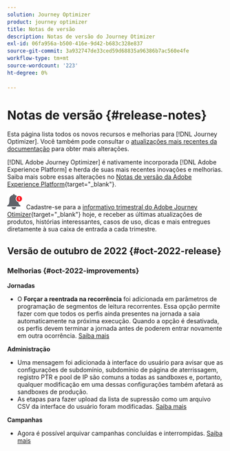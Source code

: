 ```yaml
---
solution: Journey Optimizer
product: journey optimizer
title: Notas de versão
description: Notas de versão do Journey Otimizer
exl-id: 06fa956a-b500-416e-9d42-b683c328e837
source-git-commit: 3a932747de33ced59d68835a96386b7ac560e4fe
workflow-type: tm+mt
source-wordcount: '223'
ht-degree: 0%

---
```


# Notas de versão {#release-notes}

Esta página lista todos os novos recursos e melhorias para [!DNL Journey Optimizer]. Você também pode consultar o [atualizações mais recentes da documentação](documentation-updates.md) para obter mais alterações.

[!DNL Adobe Journey Optimizer] é nativamente incorporada [!DNL Adobe Experience Platform] e herda de suas mais recentes inovações e melhorias. Saiba mais sobre essas alterações no [Notas de versão da Adobe Experience Platform](https://experienceleague.adobe.com/docs/experience-platform/release-notes/latest.html){target=&quot;_blank&quot;}.

![Informativo](../assets/do-not-localize/nl-icon.png) Cadastre-se para a [informativo trimestral do Adobe Journey Otimizer](https://www.adobe.com/subscription/Adobe_Journey_Optimizer_NL.html){target=&quot;_blank&quot;} hoje, e receber as últimas atualizações de produtos, histórias interessantes, casos de uso, dicas e mais entregues diretamente à sua caixa de entrada a cada trimestre.


## Versão de outubro de 2022 {#oct-2022-release}

<!--

### New capability{#oct-2022-features}

<table>
<thead>
<tr>
<th><strong>Direct Mail Channel (Limited Availability)</strong><br/></th>
</tr>
</thead>
<tbody>
<tr>
<td>
<p>You can now add direct mail messages in your campaigns and journeys. Direct mail is an offline channel that allows you to personalize and generate the files required by direct mail providers to send mail to your customers.</p>
<p>When you prepare a direct mail delivery, Journey Optimizer generates a file including all the targeted profiles and the chosen contact information (postal address for example). You will then be able to send this file to your direct mail provider who will take care of the actual sending.</p>
</td>
</tr>
</tbody>
</table>

-->

### Melhorias {#oct-2022-improvements}

**Jornadas**

* O **Forçar a reentrada na recorrência** foi adicionada em parâmetros de programação de segmentos de leitura recorrentes. Essa opção permite fazer com que todos os perfis ainda presentes na jornada a saia automaticamente na próxima execução. Quando a opção é desativada, os perfis devem terminar a jornada antes de poderem entrar novamente em outra ocorrência. [Saiba mais](../building-journeys/read-segment.md#configuring-segment-trigger-activity)

**Administração**

* Uma mensagem foi adicionada à interface do usuário para avisar que as configurações de subdomínio, subdomínio de página de aterrissagem, registro PTR e pool de IP são comuns a todas as sandboxes e, portanto, qualquer modificação em uma dessas configurações também afetará as sandboxes de produção.
* As etapas para fazer upload da lista de supressão como um arquivo CSV da interface do usuário foram modificadas. [Saiba mais](../configuration/manage-suppression-list.md#download-suppression-list)

**Campanhas**

* Agora é possível arquivar campanhas concluídas e interrompidas. [Saiba mais](../campaigns/modify-stop-campaign.md#archive)
